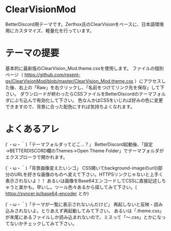 # ClearVisionMod
BetterDiscord用テーマです。Zerthox氏のClearVisionをベースに、日本語環境用にカスタマイズ、軽量化を行っています。

# テーマの提要
基本的に最新版のClearVision_Mod.theme.cssを使用します。
ファイルの個別ページ（ https://github.com/rexent-gx/ClearVisionMod/blob/master/ClearVision_Mod.theme.css ）にアクセスした後、右上の「Raw」を右クリックし、「名前をつけてリンク先を保存」して下さい。
ダウンロードが終わったらCSSファイルをBetterDiscordのテーマフォルダにぶち込んで有効化して下さい。
色なんかはCSSをいじれば好みの色に変更できますので、背景に合った配色にすれば気持ちよくなれます。

# よくあるアレ
(´・ω・｀)「テーマフォルダってどこ…？」
BetterDiscord起動後、「設定→BETTERDISCORD欄のThemes→Open Theme Folder」でテーマフォルダがエクスプローラで開かれます。

(´・ω・｀)「背景画像変えたいンゴ」
CSS開いてbackground-imageのurl()部分のURLを好きな画像のものへ変えて下さい。HTTPSリンクじゃないと上手く表示されないよ！！
あるいは画像をBase64エンコードしてCSSに直接記述しちゃうと楽かも。早いし。ツール色々あるから探してみて下さい。( https://syncer.jp/base64-encoder とか)

(´・ω・｀)「テーマが一覧に表示されないんだけど」
再起しないと反映・読み込みされないよ。とりあえず再起動してみて下さい。
あるいは「.theme.css」が末尾にあるファイルしか読み込まれないので、ミスって「～.css」とかになってないかチェックしてみて下さい。

